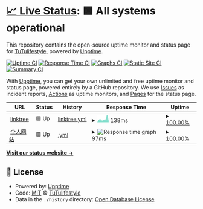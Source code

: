 # [📈 Live Status](https://status.tutulifestyle.com): <!--live status--> **🟩 All systems operational**

This repository contains the open-source uptime monitor and status page for [TuTulifestyle](https://tutulifestyle.com), powered by [Upptime](https://github.com/upptime/upptime).

[![Uptime CI](https://github.com/tutulifestyle/upptime/workflows/Uptime%20CI/badge.svg)](https://github.com/tutulifestyle/upptime/actions?query=workflow%3A%22Uptime+CI%22)
[![Response Time CI](https://github.com/tutulifestyle/upptime/workflows/Response%20Time%20CI/badge.svg)](https://github.com/tutulifestyle/upptime/actions?query=workflow%3A%22Response+Time+CI%22)
[![Graphs CI](https://github.com/tutulifestyle/upptime/workflows/Graphs%20CI/badge.svg)](https://github.com/tutulifestyle/upptime/actions?query=workflow%3A%22Graphs+CI%22)
[![Static Site CI](https://github.com/tutulifestyle/upptime/workflows/Static%20Site%20CI/badge.svg)](https://github.com/tutulifestyle/upptime/actions?query=workflow%3A%22Static+Site+CI%22)
[![Summary CI](https://github.com/tutulifestyle/upptime/workflows/Summary%20CI/badge.svg)](https://github.com/tutulifestyle/upptime/actions?query=workflow%3A%22Summary+CI%22)

With [Upptime](https://upptime.js.org), you can get your own unlimited and free uptime monitor and status page, powered entirely by a GitHub repository. We use [Issues](https://github.com/tutulifestyle/upptime/issues) as incident reports, [Actions](https://github.com/tutulifestyle/upptime/actions) as uptime monitors, and [Pages](https://status.tutulifestyle.com) for the status page.

<!--start: status pages-->
<!-- This summary is generated by Upptime (https://github.com/upptime/upptime) -->
<!-- Do not edit this manually, your changes will be overwritten -->
<!-- prettier-ignore -->
| URL | Status | History | Response Time | Uptime |
| --- | ------ | ------- | ------------- | ------ |
| <img alt="" src="https://favicons.githubusercontent.com/tutulifestyle.com" height="13"> [linktree](https://tutulifestyle.com) | 🟩 Up | [linktree.yml](https://github.com/tutulifestyle/upptime/commits/HEAD/history/linktree.yml) | <details><summary><img alt="Response time graph" src="./graphs/linktree/response-time-week.png" height="20"> 138ms</summary><br><a href="https://status.tutulifestyle.com/history/linktree"><img alt="Response time 350" src="https://img.shields.io/endpoint?url=https%3A%2F%2Fraw.githubusercontent.com%2Ftutulifestyle%2Fupptime%2FHEAD%2Fapi%2Flinktree%2Fresponse-time.json"></a><br><a href="https://status.tutulifestyle.com/history/linktree"><img alt="24-hour response time 61" src="https://img.shields.io/endpoint?url=https%3A%2F%2Fraw.githubusercontent.com%2Ftutulifestyle%2Fupptime%2FHEAD%2Fapi%2Flinktree%2Fresponse-time-day.json"></a><br><a href="https://status.tutulifestyle.com/history/linktree"><img alt="7-day response time 138" src="https://img.shields.io/endpoint?url=https%3A%2F%2Fraw.githubusercontent.com%2Ftutulifestyle%2Fupptime%2FHEAD%2Fapi%2Flinktree%2Fresponse-time-week.json"></a><br><a href="https://status.tutulifestyle.com/history/linktree"><img alt="30-day response time 137" src="https://img.shields.io/endpoint?url=https%3A%2F%2Fraw.githubusercontent.com%2Ftutulifestyle%2Fupptime%2FHEAD%2Fapi%2Flinktree%2Fresponse-time-month.json"></a><br><a href="https://status.tutulifestyle.com/history/linktree"><img alt="1-year response time 350" src="https://img.shields.io/endpoint?url=https%3A%2F%2Fraw.githubusercontent.com%2Ftutulifestyle%2Fupptime%2FHEAD%2Fapi%2Flinktree%2Fresponse-time-year.json"></a></details> | <details><summary><a href="https://status.tutulifestyle.com/history/linktree">100.00%</a></summary><a href="https://status.tutulifestyle.com/history/linktree"><img alt="All-time uptime 99.83%" src="https://img.shields.io/endpoint?url=https%3A%2F%2Fraw.githubusercontent.com%2Ftutulifestyle%2Fupptime%2FHEAD%2Fapi%2Flinktree%2Fuptime.json"></a><br><a href="https://status.tutulifestyle.com/history/linktree"><img alt="24-hour uptime 100.00%" src="https://img.shields.io/endpoint?url=https%3A%2F%2Fraw.githubusercontent.com%2Ftutulifestyle%2Fupptime%2FHEAD%2Fapi%2Flinktree%2Fuptime-day.json"></a><br><a href="https://status.tutulifestyle.com/history/linktree"><img alt="7-day uptime 100.00%" src="https://img.shields.io/endpoint?url=https%3A%2F%2Fraw.githubusercontent.com%2Ftutulifestyle%2Fupptime%2FHEAD%2Fapi%2Flinktree%2Fuptime-week.json"></a><br><a href="https://status.tutulifestyle.com/history/linktree"><img alt="30-day uptime 100.00%" src="https://img.shields.io/endpoint?url=https%3A%2F%2Fraw.githubusercontent.com%2Ftutulifestyle%2Fupptime%2FHEAD%2Fapi%2Flinktree%2Fuptime-month.json"></a><br><a href="https://status.tutulifestyle.com/history/linktree"><img alt="1-year uptime 99.83%" src="https://img.shields.io/endpoint?url=https%3A%2F%2Fraw.githubusercontent.com%2Ftutulifestyle%2Fupptime%2FHEAD%2Fapi%2Flinktree%2Fuptime-year.json"></a></details>
| <img alt="" src="https://favicons.githubusercontent.com/tutulifestyle.com" height="13"> [个人网站](https://tutulifestyle.com/product/) | 🟩 Up | [.yml](https://github.com/tutulifestyle/upptime/commits/HEAD/history/.yml) | <details><summary><img alt="Response time graph" src="./graphs//response-time-week.png" height="20"> 97ms</summary><br><a href="https://status.tutulifestyle.com/history/"><img alt="Response time 412" src="https://img.shields.io/endpoint?url=https%3A%2F%2Fraw.githubusercontent.com%2Ftutulifestyle%2Fupptime%2FHEAD%2Fapi%2F%2Fresponse-time.json"></a><br><a href="https://status.tutulifestyle.com/history/"><img alt="24-hour response time 244" src="https://img.shields.io/endpoint?url=https%3A%2F%2Fraw.githubusercontent.com%2Ftutulifestyle%2Fupptime%2FHEAD%2Fapi%2F%2Fresponse-time-day.json"></a><br><a href="https://status.tutulifestyle.com/history/"><img alt="7-day response time 97" src="https://img.shields.io/endpoint?url=https%3A%2F%2Fraw.githubusercontent.com%2Ftutulifestyle%2Fupptime%2FHEAD%2Fapi%2F%2Fresponse-time-week.json"></a><br><a href="https://status.tutulifestyle.com/history/"><img alt="30-day response time 100" src="https://img.shields.io/endpoint?url=https%3A%2F%2Fraw.githubusercontent.com%2Ftutulifestyle%2Fupptime%2FHEAD%2Fapi%2F%2Fresponse-time-month.json"></a><br><a href="https://status.tutulifestyle.com/history/"><img alt="1-year response time 412" src="https://img.shields.io/endpoint?url=https%3A%2F%2Fraw.githubusercontent.com%2Ftutulifestyle%2Fupptime%2FHEAD%2Fapi%2F%2Fresponse-time-year.json"></a></details> | <details><summary><a href="https://status.tutulifestyle.com/history/">100.00%</a></summary><a href="https://status.tutulifestyle.com/history/"><img alt="All-time uptime 99.83%" src="https://img.shields.io/endpoint?url=https%3A%2F%2Fraw.githubusercontent.com%2Ftutulifestyle%2Fupptime%2FHEAD%2Fapi%2F%2Fuptime.json"></a><br><a href="https://status.tutulifestyle.com/history/"><img alt="24-hour uptime 100.00%" src="https://img.shields.io/endpoint?url=https%3A%2F%2Fraw.githubusercontent.com%2Ftutulifestyle%2Fupptime%2FHEAD%2Fapi%2F%2Fuptime-day.json"></a><br><a href="https://status.tutulifestyle.com/history/"><img alt="7-day uptime 100.00%" src="https://img.shields.io/endpoint?url=https%3A%2F%2Fraw.githubusercontent.com%2Ftutulifestyle%2Fupptime%2FHEAD%2Fapi%2F%2Fuptime-week.json"></a><br><a href="https://status.tutulifestyle.com/history/"><img alt="30-day uptime 100.00%" src="https://img.shields.io/endpoint?url=https%3A%2F%2Fraw.githubusercontent.com%2Ftutulifestyle%2Fupptime%2FHEAD%2Fapi%2F%2Fuptime-month.json"></a><br><a href="https://status.tutulifestyle.com/history/"><img alt="1-year uptime 99.83%" src="https://img.shields.io/endpoint?url=https%3A%2F%2Fraw.githubusercontent.com%2Ftutulifestyle%2Fupptime%2FHEAD%2Fapi%2F%2Fuptime-year.json"></a></details>

<!--end: status pages-->

[**Visit our status website →**](https://status.tutulifestyle.com)

## 📄 License

- Powered by: [Upptime](https://github.com/upptime/upptime)
- Code: [MIT](./LICENSE) © [TuTulifestyle](https://tutulifestyle.com)
- Data in the `./history` directory: [Open Database License](https://opendatacommons.org/licenses/odbl/1-0/)
